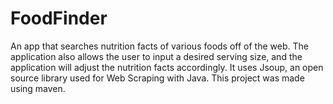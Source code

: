 # FoodFinder
An app that searches nutrition facts of various foods off of the web.
The application also allows the user to input a desired serving size, and the application will adjust the nutrition facts accordingly.
It uses Jsoup, an open source library used for Web Scraping with Java.
This project was made using maven.
